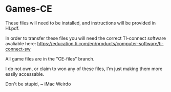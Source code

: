 # Games-CE
These files will need to be installed, and instructions will be provided in HI.pdf.

In order to transfer these files you will need the correct TI-connect software avaliable here: 
https://education.ti.com/en/products/computer-software/ti-connect-sw

All game files are in the "CE-files" branch.

 I do not own, or claim to won any of these files, I'm just making them more easily accessable.
 
 
 Don't be stupid,
 ~ iMac Weirdo
